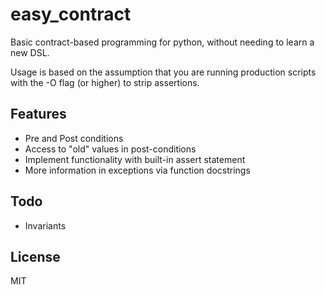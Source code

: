 # easy_contract

Basic contract-based programming for python, without needing to learn
a new DSL.

Usage is based on the assumption that you are running production scripts
with the -O flag (or higher) to strip assertions.

## Features

 - Pre and Post conditions
 - Access to "old" values in post-conditions
 - Implement functionality with built-in assert statement
 - More information in exceptions via function docstrings

## Todo

 - Invariants

## License

MIT

